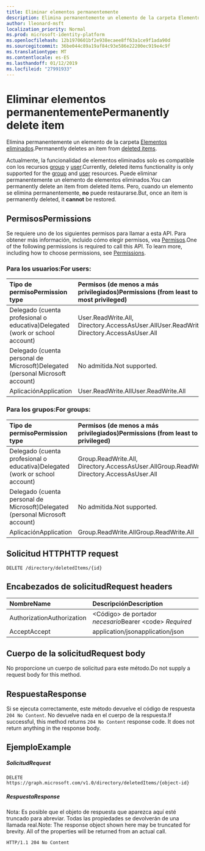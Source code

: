 ```yaml
---
title: Eliminar elementos permanentemente
description: Elimina permanentemente un elemento de la carpeta Elementos eliminados.
author: lleonard-msft
localization_priority: Normal
ms.prod: microsoft-identity-platform
ms.openlocfilehash: 12b1970601bf2e938ecaee8ff63a1ce9f1ada90d
ms.sourcegitcommit: 36be044c89a19af84c93e586e22200ec919e4c9f
ms.translationtype: MT
ms.contentlocale: es-ES
ms.lasthandoff: 01/12/2019
ms.locfileid: "27991933"
---
```

# <a name="permanently-delete-item"></a><span data-ttu-id="406d7-103">Eliminar elementos permanentemente</span><span class="sxs-lookup"><span data-stu-id="406d7-103">Permanently delete item</span></span>

<span data-ttu-id="406d7-104">Elimina permanentemente un elemento de la carpeta [Elementos eliminados](../resources/directory.md).</span><span class="sxs-lookup"><span data-stu-id="406d7-104">Permanently deletes an item from [deleted items](../resources/directory.md).</span></span>

<span data-ttu-id="406d7-105">Actualmente, la funcionalidad de elementos eliminados solo es compatible con los recursos [group](../resources/group.md) y [user](../resources/user.md).</span><span class="sxs-lookup"><span data-stu-id="406d7-105">Currently, deleted items functionality is only supported for the [group](../resources/group.md) and [user](../resources/user.md) resources.</span></span> <span data-ttu-id="406d7-106">Puede eliminar permanentemente un elemento de elementos eliminados.</span><span class="sxs-lookup"><span data-stu-id="406d7-106">You can permanently delete an item from deleted items.</span></span> <span data-ttu-id="406d7-107">Pero, cuando un elemento se elimina permanentemente, **no** puede restaurarse.</span><span class="sxs-lookup"><span data-stu-id="406d7-107">But, once an item is permanently deleted, it **cannot** be restored.</span></span>

## <a name="permissions"></a><span data-ttu-id="406d7-108">Permisos</span><span class="sxs-lookup"><span data-stu-id="406d7-108">Permissions</span></span>
<span data-ttu-id="406d7-p102">Se requiere uno de los siguientes permisos para llamar a esta API. Para obtener más información, incluido cómo elegir permisos, vea [Permisos](/graph/permissions-reference).</span><span class="sxs-lookup"><span data-stu-id="406d7-p102">One of the following permissions is required to call this API. To learn more, including how to choose permissions, see [Permissions](/graph/permissions-reference).</span></span>

### <a name="for-users"></a><span data-ttu-id="406d7-111">Para los usuarios:</span><span class="sxs-lookup"><span data-stu-id="406d7-111">For users:</span></span>

|<span data-ttu-id="406d7-112">Tipo de permiso</span><span class="sxs-lookup"><span data-stu-id="406d7-112">Permission type</span></span>      | <span data-ttu-id="406d7-113">Permisos (de menos a más privilegiados)</span><span class="sxs-lookup"><span data-stu-id="406d7-113">Permissions (from least to most privileged)</span></span>              |
|:--------------------|:---------------------------------------------------------|
|<span data-ttu-id="406d7-114">Delegado (cuenta profesional o educativa)</span><span class="sxs-lookup"><span data-stu-id="406d7-114">Delegated (work or school account)</span></span> | <span data-ttu-id="406d7-115">User.ReadWrite.All, Directory.AccessAsUser.All</span><span class="sxs-lookup"><span data-stu-id="406d7-115">User.ReadWrite.All, Directory.AccessAsUser.All</span></span> |
|<span data-ttu-id="406d7-116">Delegado (cuenta personal de Microsoft)</span><span class="sxs-lookup"><span data-stu-id="406d7-116">Delegated (personal Microsoft account)</span></span> | <span data-ttu-id="406d7-117">No admitida.</span><span class="sxs-lookup"><span data-stu-id="406d7-117">Not supported.</span></span> |
|<span data-ttu-id="406d7-118">Aplicación</span><span class="sxs-lookup"><span data-stu-id="406d7-118">Application</span></span> | <span data-ttu-id="406d7-119">User.ReadWrite.All</span><span class="sxs-lookup"><span data-stu-id="406d7-119">User.ReadWrite.All</span></span> |

### <a name="for-groups"></a><span data-ttu-id="406d7-120">Para los grupos:</span><span class="sxs-lookup"><span data-stu-id="406d7-120">For groups:</span></span>

|<span data-ttu-id="406d7-121">Tipo de permiso</span><span class="sxs-lookup"><span data-stu-id="406d7-121">Permission type</span></span>      | <span data-ttu-id="406d7-122">Permisos (de menos a más privilegiados)</span><span class="sxs-lookup"><span data-stu-id="406d7-122">Permissions (from least to most privileged)</span></span>              |
|:--------------------|:---------------------------------------------------------|
|<span data-ttu-id="406d7-123">Delegado (cuenta profesional o educativa)</span><span class="sxs-lookup"><span data-stu-id="406d7-123">Delegated (work or school account)</span></span> | <span data-ttu-id="406d7-124">Group.ReadWrite.All, Directory.AccessAsUser.All</span><span class="sxs-lookup"><span data-stu-id="406d7-124">Group.ReadWrite.All, Directory.AccessAsUser.All</span></span> |
|<span data-ttu-id="406d7-125">Delegado (cuenta personal de Microsoft)</span><span class="sxs-lookup"><span data-stu-id="406d7-125">Delegated (personal Microsoft account)</span></span> | <span data-ttu-id="406d7-126">No admitida.</span><span class="sxs-lookup"><span data-stu-id="406d7-126">Not supported.</span></span>    |
|<span data-ttu-id="406d7-127">Aplicación</span><span class="sxs-lookup"><span data-stu-id="406d7-127">Application</span></span> | <span data-ttu-id="406d7-128">Group.ReadWrite.All</span><span class="sxs-lookup"><span data-stu-id="406d7-128">Group.ReadWrite.All</span></span> |

## <a name="http-request"></a><span data-ttu-id="406d7-129">Solicitud HTTP</span><span class="sxs-lookup"><span data-stu-id="406d7-129">HTTP request</span></span>
<!-- { "blockType": "ignored" } -->
```http
DELETE /directory/deletedItems/{id}
```
## <a name="request-headers"></a><span data-ttu-id="406d7-130">Encabezados de solicitud</span><span class="sxs-lookup"><span data-stu-id="406d7-130">Request headers</span></span>
| <span data-ttu-id="406d7-131">Nombre</span><span class="sxs-lookup"><span data-stu-id="406d7-131">Name</span></span>       | <span data-ttu-id="406d7-132">Descripción</span><span class="sxs-lookup"><span data-stu-id="406d7-132">Description</span></span>|
|:---------------|:----------|
| <span data-ttu-id="406d7-133">Authorization</span><span class="sxs-lookup"><span data-stu-id="406d7-133">Authorization</span></span>  | <span data-ttu-id="406d7-134">&lt;Código&gt; de portador *necesario*</span><span class="sxs-lookup"><span data-stu-id="406d7-134">Bearer &lt;code&gt; *Required*</span></span>|
| <span data-ttu-id="406d7-135">Accept</span><span class="sxs-lookup"><span data-stu-id="406d7-135">Accept</span></span>  | <span data-ttu-id="406d7-136">application/json</span><span class="sxs-lookup"><span data-stu-id="406d7-136">application/json</span></span> |

## <a name="request-body"></a><span data-ttu-id="406d7-137">Cuerpo de la solicitud</span><span class="sxs-lookup"><span data-stu-id="406d7-137">Request body</span></span>
<span data-ttu-id="406d7-138">No proporcione un cuerpo de solicitud para este método.</span><span class="sxs-lookup"><span data-stu-id="406d7-138">Do not supply a request body for this method.</span></span>

## <a name="response"></a><span data-ttu-id="406d7-139">Respuesta</span><span class="sxs-lookup"><span data-stu-id="406d7-139">Response</span></span>

<span data-ttu-id="406d7-p103">Si se ejecuta correctamente, este método devuelve el código de respuesta `204 No Content`. No devuelve nada en el cuerpo de la respuesta.</span><span class="sxs-lookup"><span data-stu-id="406d7-p103">If successful, this method returns `204 No Content` response code. It does not return anything in the response body.</span></span>

## <a name="example"></a><span data-ttu-id="406d7-142">Ejemplo</span><span class="sxs-lookup"><span data-stu-id="406d7-142">Example</span></span>
##### <a name="request"></a><span data-ttu-id="406d7-143">Solicitud</span><span class="sxs-lookup"><span data-stu-id="406d7-143">Request</span></span>

<!-- {
  "blockType": "request",
  "name": "delete_directory"
}-->
```http
DELETE https://graph.microsoft.com/v1.0/directory/deletedItems/{object-id}
```
##### <a name="response"></a><span data-ttu-id="406d7-144">Respuesta</span><span class="sxs-lookup"><span data-stu-id="406d7-144">Response</span></span>
<span data-ttu-id="406d7-p104">Nota: Es posible que el objeto de respuesta que aparezca aquí esté truncado para abreviar. Todas las propiedades se devolverán de una llamada real.</span><span class="sxs-lookup"><span data-stu-id="406d7-p104">Note: The response object shown here may be truncated for brevity. All of the properties will be returned from an actual call.</span></span>
<!-- {
  "blockType": "response",
  "truncated": true
} -->
```http
HTTP/1.1 204 No Content
```

<!-- uuid: 8fcb5dbc-d5aa-4681-8e31-b001d5168d79
2015-10-25 14:57:30 UTC -->
<!-- {
  "type": "#page.annotation",
  "description": "Delete directory",
  "keywords": "",
  "section": "documentation",
  "tocPath": ""
}-->

